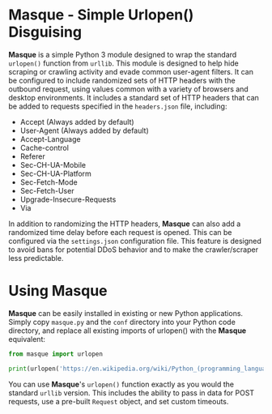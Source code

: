 # Masque - Simple Urlopen() Disguising
**Masque** is a simple Python 3 module designed to wrap the standard ```urlopen()``` function from ```urllib```. This module is designed to help hide scraping or crawling activity and evade common user-agent filters. It can be configured to include randomized sets of HTTP headers with the outbound request, using values common with a variety of browsers and desktop environments. It includes a standard set of HTTP headers that can be added to requests specified in the ```headers.json``` file, including:

* Accept (Always added by default)
* User-Agent (Always added by default)
* Accept-Language
* Cache-control
* Referer
* Sec-CH-UA-Mobile
* Sec-CH-UA-Platform
* Sec-Fetch-Mode
* Sec-Fetch-User
* Upgrade-Insecure-Requests
* Via
<!-- HTML comment to break list at end -->
In addition to randomizing the HTTP headers, **Masque** can also add a randomized time delay before each request is opened. This can be configured via the ```settings.json``` configuration file. This feature is designed to avoid bans for potential DDoS behavior and to make the crawler/scraper less predictable.

# Using Masque

**Masque** can be easily installed in existing or new Python applications. Simply copy ```masque.py``` and the ```conf``` directory into your Python code directory, and replace all existing imports of urlopen() with the **Masque** equivalent:

```python
from masque import urlopen

print(urlopen('https://en.wikipedia.org/wiki/Python_(programming_language)').read())
```

You can use **Masque**'s ```urlopen()``` function exactly as you would the standard ```urllib``` version. This includes the ability to pass in data for POST requests, use a pre-built ```Request``` object, and set custom timeouts.
